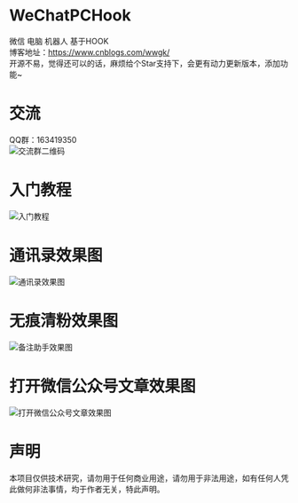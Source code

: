 # WeChatPCHook
微信 电脑 机器人 基于HOOK  
博客地址：https://www.cnblogs.com/wwgk/  
开源不易，觉得还可以的话，麻烦给个Star支持下，会更有动力更新版本，添加功能~  

# 交流
QQ群：163419350  
![交流群二维码](https://github.com/KongKong20/WeChatPCHook/blob/master/%E4%BA%A4%E6%B5%81%E7%BE%A4.jpg)  
# 入门教程
![入门教程](https://github.com/KongKong20/WeChatPCHook/blob/master/%E5%85%A5%E9%97%A8%E6%95%99%E7%A8%8B.png)  
# 通讯录效果图  
![通讯录效果图](https://github.com/KongKong20/WeChatPCHook/blob/master/%E9%80%9A%E8%AE%AF%E5%BD%95%E6%95%88%E6%9E%9C%E5%9B%BE.jpg)  
# 无痕清粉效果图  
![备注助手效果图](https://github.com/KongKong20/WeChatPCHook/blob/master/%E6%97%A0%E7%97%95%E6%B8%85%E7%B2%89%E6%95%88%E6%9E%9C%E5%9B%BE.png)  
# 打开微信公众号文章效果图  
![打开微信公众号文章效果图](https://github.com/KongKong20/WeChatPCHook/blob/master/%E6%89%93%E5%BC%80%E5%BE%AE%E4%BF%A1%E6%96%87%E7%AB%A0.png)  
# 声明  
本项目仅供技术研究，请勿用于任何商业用途，请勿用于非法用途，如有任何人凭此做何非法事情，均于作者无关，特此声明。
